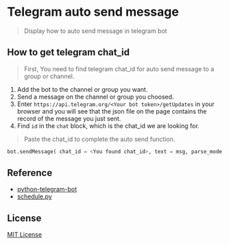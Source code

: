 # Telegram auto send message
> Display how to auto send message in telegram bot

## How to get telegram chat_id

> First, You need to find telegram chat_id for auto send message to a group or channel.
1. Add the bot to the channel or group you want.
2. Send a message on the channel or group you choosed.
3. Enter `https://api.telegram.org/<Your bot token>/getUpdates` in your browser and you will see that the json file on the page contains the record of the message you just sent.
4. Find `id` in the `chat` block, which is the chat_id we are looking for.

> Paste the chat_id to complete the auto send function.
``` python
bot.sendMessage( chat_id = <You found chat_id>, text = msg, parse_mode = 'markdown' )
```

## Reference

- [python-telegram-bot](https://github.com/python-telegram-bot/python-telegram-bot)
- [schedule.py](https://schedule.readthedocs.io/en/stable/)


## License
[MIT License](https://github.com/0xmimiQ/telegram_autosend/blob/main/LICENSE)
